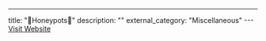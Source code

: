 ---
title: "🍯Honeypots🍯"
description: ""
external_category: "Miscellaneous"
---[Visit Website](https://github.com/rmusser01/Infosec_Reference/blob/master/Draft/honeypot.md)

